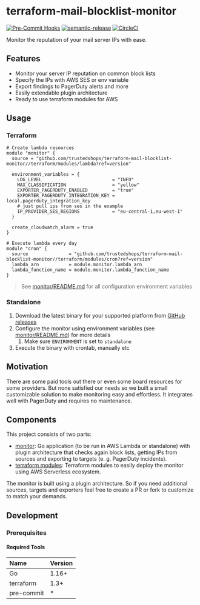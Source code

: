 terraform-mail-blocklist-monitor
===
[![Pre-Commit Hooks](https://img.shields.io/badge/%E2%9A%93%20%20pre--commit-enabled-success)](https://github.com/trustedshops/aws-toolbox/blob/master/docs/docs/pre-commit.md)
[![semantic-release](https://img.shields.io/badge/%20%20%F0%9F%93%A6%F0%9F%9A%80-semantic--release-e10079.svg)](https://github.com/semantic-release/semantic-release)
[![CircleCI](https://dl.circleci.com/status-badge/img/gh/trustedshops/terraform-mail-blocklist-monitor/tree/main.svg?style=shield&circle-token=2ee4a116a1b54be2e0a96d0d9d78a49e29a5ddfd)](https://dl.circleci.com/status-badge/redirect/gh/trustedshops/terraform-mail-blocklist-monitor/tree/main)

Monitor the reputation of your mail server IPs with ease.

## Features

- Monitor your server IP reputation on common block lists
- Specify the IPs with AWS SES or env variable
- Export findings to PagerDuty alerts and more
- Easily extendable plugin architecture
- Ready to use terraform modules for AWS

## Usage

### Terraform

```hcl
# Create lambda resources
module "monitor" {
  source = "github.com/trustedshops/terraform-mail-blocklist-monitor//terraform/modules/lambda?ref=version"

  environment_variables = {
    LOG_LEVEL                          = "INFO"
    MAX_CLASSIFICATION                 = "yellow"
    EXPORTER_PAGERDUTY_ENABLED         = "true"
    EXPORTER_PAGERDUTY_INTEGRATION_KEY = local.pagerduty_integration_key
    # just pull ips from ses in the example
    IP_PROVIDER_SES_REGIONS            = "eu-central-1,eu-west-1"
  }

  create_cloudwatch_alarm = true
}

# Execute lambda every day
module "cron" {
  source               = "github.com/trustedshops/terraform-mail-blocklist-monitor//terraform/modules/cron?ref=version"
  lambda_arn           = module.monitor.lambda_arn
  lambda_function_name = module.monitor.lambda_function_name
}
```

> See  [monitor/README.md](./monitor/README.md#configuration) for all configuration environment variables

### Standalone

1. Download the latest binary for your supported platform
   from [GitHub releases](https://github.com/trustedshops/terraform-mail-blocklist-monitor/releases)
2. Configure the monitor using environment variables (see [monitor/README.md](./monitor/README.md#configuration)) for
   more details
    1. Make sure `ENVIRONMENT` is set to `standalone`
3. Execute the binary with crontab, manually etc

## Motivation

There are some paid tools out there or even some board resources for some providers. But none satisfied our needs so we
built a small customizable solution to make monitoring easy and effortless. It integrates well with PagerDuty and
requires no maintenance.

## Components

This project consists of two parts:

- [monitor](monitor): Go application (to be run in AWS Lambda or standalone) with plugin architecture that checks again
  block lists, getting IPs from sources and exporting to targets (e. g. PagerDuty incidents).
- [terraform modules](terraform): Terraform modules to easily deploy the monitor using AWS Serverless ecosystem.

The monitor is built using a plugin architecture. So if you need additional sources, targets and exporters feel free to
create a PR or fork to customize to match your demands.

## Development

### Prerequisites

#### Required Tools

| Name       | Version |
|:-----------|:--------|
| Go         | 1.16+   |
| terraform  | 1.3+    |
| pre-commit | *       |
